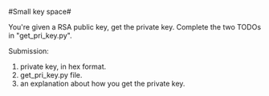 #Small key space#

You're given a RSA public key, get the private key.
Complete the two TODOs in "get_pri_key.py".

Submission:
1. private key, in hex format.
2. get_pri_key.py file.
3. an explanation about how you get the private key.
